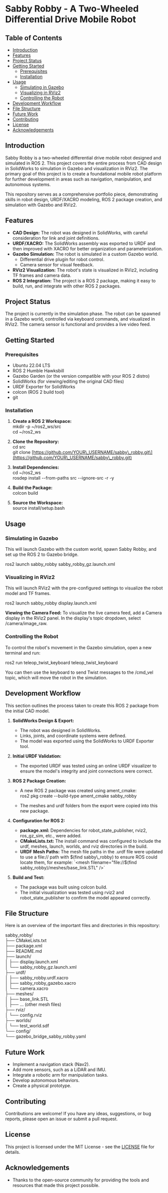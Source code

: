 # **Sabby Robby \- A Two-Wheeled Differential Drive Mobile Robot**


## **Table of Contents**

* [Introduction](https://www.google.com/search?q=%23introduction)  
* [Features](https://www.google.com/search?q=%23features)  
* [Project Status](https://www.google.com/search?q=%23project-status)  
* [Getting Started](https://www.google.com/search?q=%23getting-started)  
  * [Prerequisites](https://www.google.com/search?q=%23prerequisites)  
  * [Installation](https://www.google.com/search?q=%23installation)  
* [Usage](https://www.google.com/search?q=%23usage)  
  * [Simulating in Gazebo](https://www.google.com/search?q=%23simulating-in-gazebo)  
  * [Visualizing in RViz2](https://www.google.com/search?q=%23visualizing-in-rviz2)  
  * [Controlling the Robot](https://www.google.com/search?q=%23controlling-the-robot)  
* [Development Workflow](https://www.google.com/search?q=%23development-workflow)  
* [File Structure](https://www.google.com/search?q=%23file-structure)  
* [Future Work](https://www.google.com/search?q=%23future-work)  
* [Contributing](https://www.google.com/search?q=%23contributing)  
* [License](https://www.google.com/search?q=%23license)  
* [Acknowledgements](https://www.google.com/search?q=%23acknowledgements)

## **Introduction**

Sabby Robby is a two-wheeled differential drive mobile robot designed and simulated in ROS 2\. This project covers the entire process from CAD design in SolidWorks to simulation in Gazebo and visualization in RViz2. The primary goal of this project is to create a foundational mobile robot platform for further development in areas such as navigation, manipulation, and autonomous systems.

This repository serves as a comprehensive portfolio piece, demonstrating skills in robot design, URDF/XACRO modeling, ROS 2 package creation, and simulation with Gazebo and RViz2.

## **Features**

* **CAD Design:** The robot was designed in SolidWorks, with careful consideration for link and joint definitions.  
* **URDF/XACRO:** The SolidWorks assembly was exported to URDF and then improved with XACRO for better organization and parameterization.  
* **Gazebo Simulation:** The robot is simulated in a custom Gazebo world.  
  * Differential drive plugin for robot control.  
  * Camera sensor for visual feedback.  
* **RViz2 Visualization:** The robot's state is visualized in RViz2, including TF frames and camera data.  
* **ROS 2 Integration:** The project is a ROS 2 package, making it easy to build, run, and integrate with other ROS 2 packages.

## **Project Status**

The project is currently in the simulation phase. The robot can be spawned in a Gazebo world, controlled via keyboard commands, and visualized in RViz2. The camera sensor is functional and provides a live video feed.

## **Getting Started**

### **Prerequisites**

* Ubuntu 22.04 LTS  
* ROS 2 Humble Hawksbill  
* Gazebo Garden (or the version compatible with your ROS 2 distro)  
* SolidWorks (for viewing/editing the original CAD files)  
* URDF Exporter for SolidWorks  
* colcon (ROS 2 build tool)  
* git

### **Installation**

1. **Create a ROS 2 Workspace:**  
   mkdir \-p \~/ros2\_ws/src  
   cd \~/ros2\_ws

2. **Clone the Repository:**  
   cd src  
   git clone \[https://github.com/YOUR\_USERNAME/sabby\_robby.git\](https://github.com/YOUR\_USERNAME/sabby\_robby.git)

3. **Install Dependencies:**  
   cd \~/ros2\_ws  
   rosdep install \--from-paths src \--ignore-src \-r \-y

4. **Build the Package:**  
   colcon build

5. **Source the Workspace:**  
   source install/setup.bash

## **Usage**

### **Simulating in Gazebo**

This will launch Gazebo with the custom world, spawn Sabby Robby, and set up the ROS 2 to Gazebo bridge.

ros2 launch sabby\_robby sabby\_robby\_gz.launch.xml

### **Visualizing in RViz2**

This will launch RViz2 with the pre-configured settings to visualize the robot model and TF frames.

ros2 launch sabby\_robby display.launch.xml

**Viewing the Camera Feed:** To visualize the live camera feed, add a Camera display in the RViz2 panel. In the display's topic dropdown, select /camera/image\_raw.

### **Controlling the Robot**

To control the robot's movement in the Gazebo simulation, open a new terminal and run:

ros2 run teleop\_twist\_keyboard teleop\_twist\_keyboard

You can then use the keyboard to send Twist messages to the /cmd\_vel topic, which will move the robot in the simulation.

## **Development Workflow**

This section outlines the process taken to create this ROS 2 package from the initial CAD model.

1. **SolidWorks Design & Export:**  
   * The robot was designed in SolidWorks.  
   * Links, joints, and coordinate systems were defined.  
   * The model was exported using the SolidWorks to URDF Exporter tool.  
2. **Initial URDF Validation:**  
   * The exported URDF was tested using an online URDF visualizer to ensure the model's integrity and joint connections were correct.  
3. **ROS 2 Package Creation:**  
   * A new ROS 2 package was created using ament\_cmake:  
     ros2 pkg create \--build-type ament\_cmake sabby\_robby

   * The meshes and urdf folders from the export were copied into this new package.  
4. **Configuration for ROS 2:**  
   * **package.xml:** Dependencies for robot\_state\_publisher, rviz2, ros\_gz\_sim, etc., were added.  
   * **CMakeLists.txt:** The install command was configured to include the urdf, meshes, launch, worlds, and rviz directories in the build.  
   * **URDF Mesh Paths:** The mesh file paths in the .urdf file were updated to use a file:// path with $(find sabby\_robby) to ensure ROS could locate them, for example:  
     `<mesh filename="file://$(find sabby\_robby)/meshes/base\_link.STL" />`

5. **Build and Test:**  
   * The package was built using colcon build.  
   * The initial visualization was tested using rviz2 and robot\_state\_publisher to confirm the model appeared correctly.

## **File Structure**

Here is an overview of the important files and directories in this repository:

sabby\_robby/  
├── CMakeLists.txt  
├── package.xml  
├── README.md  
├── launch/  
│   ├── display.launch.xml  
│   └── sabby\_robby\_gz.launch.xml  
├── urdf/  
│   ├── sabby\_robby.urdf.xacro  
│   ├── sabby\_robby\_gazebo.xacro  
│   └── camera.xacro  
├── meshes/  
│   ├── base\_link.STL  
│   ├── ... (other mesh files)  
├── rviz/  
│   └── config.rviz  
├── worlds/  
│   └── test\_world.sdf  
└── config/  
    └── gazebo\_bridge\_sabby\_robby.yaml

## **Future Work**

* Implement a navigation stack (Nav2).  
* Add more sensors, such as a LiDAR and IMU.  
* Integrate a robotic arm for manipulation tasks.  
* Develop autonomous behaviors.  
* Create a physical prototype.

## **Contributing**

Contributions are welcome\! If you have any ideas, suggestions, or bug reports, please open an issue or submit a pull request.

## **License**

This project is licensed under the MIT License \- see the [LICENSE](https://www.google.com/search?q=LICENSE) file for details.

## **Acknowledgements**

* Thanks to the open-source community for providing the tools and resources that made this project possible.
